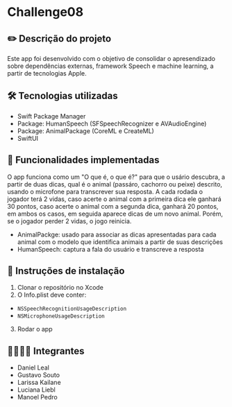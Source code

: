 # Challenge08

## ✏️ Descrição do projeto
Este app foi desenvolvido com o objetivo de consolidar o apresendizado sobre dependências externas, framework Speech e machine learning, a partir de tecnologias Apple.

## 🛠️ Tecnologias utilizadas
- Swift Package Manager
- Package: HumanSpeech (SFSpeechRecognizer e AVAudioEngine)
- Package: AnimalPackage (CoreML e CreateML)
- SwiftUI
  
## 🎯 Funcionalidades implementadas
O app funciona como um "O que é, o que é?" para que o usário descubra, a partir de duas dicas, qual é o animal (passáro, cachorro ou peixe) descrito, usando o microfone para transcrever sua resposta. 
A cada rodada o jogador terá 2 vidas, caso acerte o animal com a primeira dica ele ganhará 30 pontos, caso acerte o animal com a segunda dica, ganhará 20 pontos, em ambos os casos, em seguida aparece dicas de um novo animal. Porém, se o jogador perder 2 vidas, o jogo reinicia. 

- AnimalPackge: usado para associar as dicas apresentadas para cada animal com o modelo que identifica animais a partir de suas descrições
- HumanSpeech: captura a fala do usuário e transcreve a resposta
  
## 🚀 Instruções de instalação
1. Clonar o repositório no Xcode
2. O Info.plist deve conter:
  - `NSSpeechRecognitionUsageDescription`
  - `NSMicrophoneUsageDescription`
3. Rodar o app

## 👩‍💻🧑‍💻 Integrantes
- Daniel Leal
- Gustavo Souto
- Larissa Kailane
- Luciana Liebl
- Manoel Pedro
